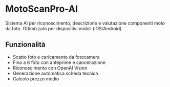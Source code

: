# MotoScanPro-AI

Sistema AI per riconoscimento, descrizione e valutazione componenti moto da foto. Ottimizzato per dispositivi mobili (iOS/Android).

## Funzionalità

- Scatto foto e caricamento da fotocamera
- Fino a 6 foto con anteprime e cancellazione
- Riconoscimento con OpenAI Vision
- Generazione automatica scheda tecnica
- Calcolo prezzo medio
